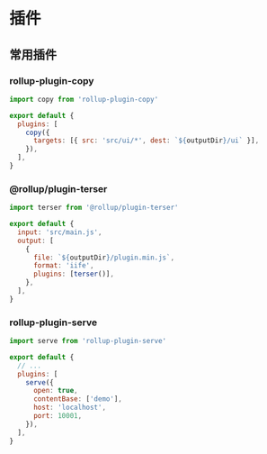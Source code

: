 # 插件

## 常用插件

### rollup-plugin-copy

```js
import copy from 'rollup-plugin-copy'

export default {
  plugins: [
    copy({
      targets: [{ src: 'src/ui/*', dest: `${outputDir}/ui` }],
    }),
  ],
}
```

### @rollup/plugin-terser

```js
import terser from '@rollup/plugin-terser'

export default {
  input: 'src/main.js',
  output: [
    {
      file: `${outputDir}/plugin.min.js`,
      format: 'iife',
      plugins: [terser()],
    },
  ],
}
```

### rollup-plugin-serve

```js
import serve from 'rollup-plugin-serve'

export default {
  // ...
  plugins: [
    serve({
      open: true,
      contentBase: ['demo'],
      host: 'localhost',
      port: 10001,
    }),
  ],
}
```
